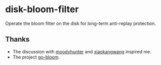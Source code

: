 # disk-bloom-filter

Operate the bloom filter on the disk for long-term anti-replay protection.

## Thanks

+ The discussion with [moodyhunter](https://github.com/moodyhunter) and [xiaokangwang](https://github.com/xiaokangwang) inspired me.
+ The project [go-bloom](https://github.com/riobard/go-bloom/blob/master/filter.go).